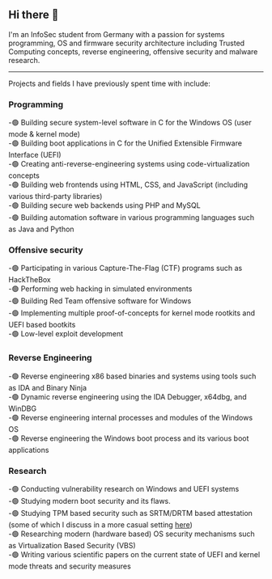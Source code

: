 ## Hi there 👋

I'm an InfoSec student from Germany with a passion for systems programming, OS and firmware security architecture including Trusted Computing concepts, reverse engineering, offensive security and malware research.  

<hr>

Projects and fields I have previously spent time with include:

### Programming
-🟢 Building secure system-level software in C for the Windows OS (user mode & kernel mode)  
-🟢 Building boot applications in C for the Unified Extensible Firmware Interface (UEFI)  
-🟢 Creating anti-reverse-engineering systems using code-virtualization concepts  
-🟢 Building web frontends using HTML, CSS, and JavaScript (including various third-party libraries)  
-🟢 Building secure web backends using PHP and MySQL  
-🟢 Building automation software in various programming languages such as Java and Python  

### Offensive security
-🟢 Participating in various Capture-The-Flag (CTF) programs such as HackTheBox  
-🟢 Performing web hacking in simulated environments  
-🟢 Building Red Team offensive software for Windows  
-🟢 Implementing multiple proof-of-concepts for kernel mode rootkits and UEFI based bootkits  
-🟢 Low-level exploit development  

### Reverse Engineering
-🟢 Reverse engineering x86 based binaries and systems using tools such as IDA and Binary Ninja  
-🟢 Dynamic reverse engineering using the IDA Debugger, x64dbg, and WinDBG  
-🟢 Reverse engineering internal processes and modules of the Windows OS  
-🟢 Reverse engineering the Windows boot process and its various boot applications  

### Research
-🟢 Conducting vulnerability research on Windows and UEFI systems  
-🟢 Studying modern boot security and its flaws.  
-🟢 Studying TPM based security such as SRTM/DRTM based attestation (some of which I discuss in a more casual setting [here](https://never-unsealed.gitbook.io/blog))  
-🟢 Researching modern (hardware based) OS security mechanisms such as Virtualization Based Security (VBS)  
-🟢 Writing various scientific papers on the current state of UEFI and kernel mode threats and security measures  

<!--
**never-unsealed/never-unsealed** is a ✨ _special_ ✨ repository because its `README.md` (this file) appears on your GitHub profile.

Here are some ideas to get you started:

- 🔭 I’m currently working on ...
- 🌱 I’m currently learning ...
- 👯 I’m looking to collaborate on ...
- 🤔 I’m looking for help with ...
- 💬 Ask me about ...
- 📫 How to reach me: ...
- 😄 Pronouns: ...
- ⚡ Fun fact: ...
-->
